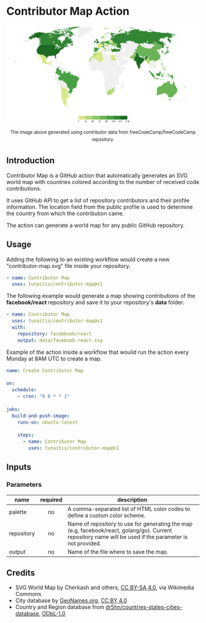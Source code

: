 # Contributor Map Action

![freeCodeCamp contributor map](docs/main.svg?1)

<p align="center">
  <sup>The image above generated using contributor data from freeCodeCamp/freeCodeCamp repository.</sup>
</p>
  
## Introduction

Contributor Map is a GitHub action that automatically generates an SVG world map with countries colored according to the number of received code contributions. 

It uses GitHub API to get a list of repository contributors and their profile information. The location field from the public profile is used to determine the country from which the contribution came. 

The action can generate a world map for any public GitHub repository.

## Usage

Adding the following to an existing workflow would create a new "contributor-map.svg" file inside your repository.

```yml
- name: Contributor Map
  uses: tunaitis/contributor-map@v1
```

The following example would generate a map showing contributions of the **facebook/react** repository and save it to your repository's **data** folder.

```yml
- name: Contributor Map
  uses: tunaitis/contributor-map@v1
  with:
    repository: facebbook/react
    output: data/facebook-react.svg
```

Example of the action inside a workflow that wouild run the action every Monday at 8AM UTC to create a map.

```yml
name: Create Contributor Map

on:
  schedule:
    - cron: "0 8 * * 1"
    
jobs:
  build-and-push-image:
    runs-on: ubuntu-latest
    
    steps:
      - name: Contributor Map
        uses: tunaitis/contributor-map@v1 
```

## Inputs

### Parameters

|name|required|description|
|---|:-:|---|
|palette|no|A comma-separated list of HTML color codes to define a custom color scheme.|
|repository|no|Name of repository to use for generating the map (e.g, facebook/react, golang/go). Current repository name will be used if the parameter is not provided.|
|output|no|Name of the file where to save the map. |

## Credits

* SVG World Map by Cherkash and others, [CC BY-SA 4.0](https://creativecommons.org/licenses/by-sa/4.0), via Wikimedia Commons
* City database by [GeoNames.org](https://geonames.org), [CC BY 4.0](https://creativecommons.org/licenses/by/4.0/)
* Country and Region database from [dr5hn/countries-states-cities-database](https://github.com/dr5hn/countries-states-cities-database), [ODbL-1.0](https://opendatacommons.org/licenses/odbl/1-0/)
